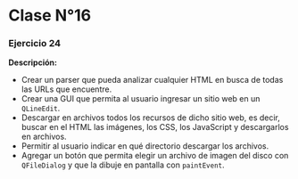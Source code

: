 # Clase N°16

### Ejercicio 24
**Descripción:**
- Crear un parser que pueda analizar cualquier HTML en busca de todas las URLs que encuentre.
- Crear una GUI que permita al usuario ingresar un sitio web en un `QLineEdit`.
- Descargar en archivos todos los recursos de dicho sitio web, es decir, buscar en el HTML las imágenes, los CSS, los JavaScript y descargarlos en archivos.
- Permitir al usuario indicar en qué directorio descargar los archivos.
- Agregar un botón que permita elegir un archivo de imagen del disco con `QFileDialog` y que la dibuje en pantalla con `paintEvent`.
